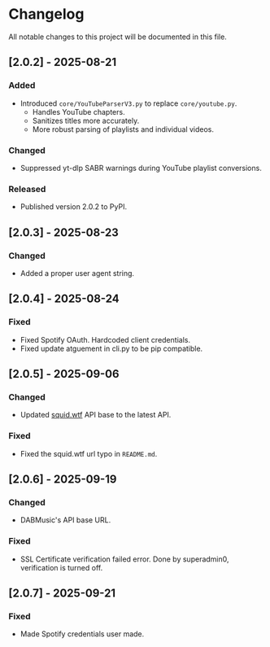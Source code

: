 # Changelog

All notable changes to this project will be documented in this file.

## [2.0.2] - 2025-08-21
### Added
- Introduced `core/YouTubeParserV3.py` to replace `core/youtube.py`.  
  - Handles YouTube chapters.  
  - Sanitizes titles more accurately.  
  - More robust parsing of playlists and individual videos.

### Changed
- Suppressed yt-dlp SABR warnings during YouTube playlist conversions.

### Released
- Published version 2.0.2 to PyPI.

## [2.0.3] - 2025-08-23
### Changed
-  Added a proper user agent string. 

## [2.0.4] - 2025-08-24
### Fixed
-  Fixed Spotify OAuth. Hardcoded client credentials.
-  Fixed update atguement in cli.py to be pip compatible.

## [2.0.5] - 2025-09-06
### Changed
- Updated [squid.wtf](https://qobuz.squid.wtf) API base to the latest API.

### Fixed
- Fixed the squid.wtf url typo in `README.md`.

## [2.0.6] - 2025-09-19
### Changed
- DABMusic's API base URL.
### Fixed
- SSL Certificate verification failed error. Done by superadmin0, verification is turned off.

## [2.0.7] - 2025-09-21
### Fixed
- Made Spotify credentials user made.
